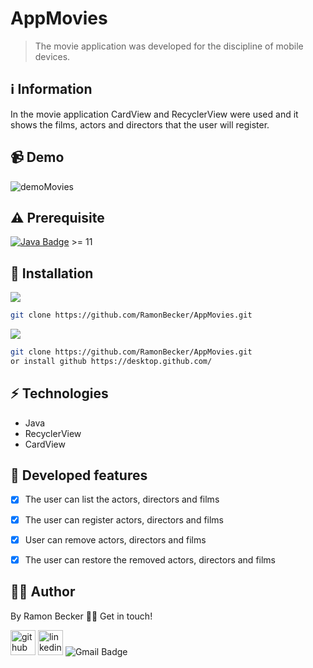 # AppMovies

> The movie application was developed for the discipline of mobile devices.
 
## :information_source: Information 

In the movie application CardView and RecyclerView were used and it shows the films, actors and directors that the user will register.

## 📹 Demo

![demoMovies](https://user-images.githubusercontent.com/44611131/114195344-c3570880-9926-11eb-8f04-52770f7f5896.gif)

## ⚠️ Prerequisite
[![Java Badge](https://img.shields.io/badge/Java-ED8B00?style=for-the-badge&logo=java&logoColor=white)](https://www.oracle.com/br/java/technologies/javase-downloads.html) >= 11 


## :rocket: Installation

![](https://img.shields.io/badge/Linux-FCC624?style=for-the-badge&logo=linux&logoColor=black)

```sh
git clone https://github.com/RamonBecker/AppMovies.git
```

![](https://img.shields.io/badge/Windows-0078D6?style=for-the-badge&logo=windows&logoColor=white)


```sh
git clone https://github.com/RamonBecker/AppMovies.git
or install github https://desktop.github.com/ 

```

## :zap: Technologies	

- Java
- RecyclerView
- CardView

## :memo: Developed features

- [x] The user can list the actors, directors and films
- [x] The user can register actors, directors and films
- [x] User can remove actors, directors and films
- [x] The user can restore the removed actors, directors and films


## :technologist:	 Author

By Ramon Becker 👋🏽 Get in touch!



[<img src='https://cdn.jsdelivr.net/npm/simple-icons@3.0.1/icons/github.svg' alt='github' height='40'>](https://github.com/RamonBecker)  [<img src='https://cdn.jsdelivr.net/npm/simple-icons@3.0.1/icons/linkedin.svg' alt='linkedin' height='40'>](https://www.linkedin.com/in/https://www.linkedin.com/in/ramon-becker-da-silva-96b81b141//)
![Gmail Badge](https://img.shields.io/badge/-ramonbecker68@gmail.com-c14438?style=flat-square&logo=Gmail&logoColor=white&link=mailto:ramonbecker68@gmail.com)

